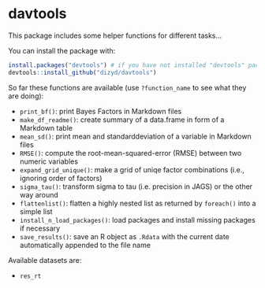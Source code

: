 # davtools
This package includes some helper functions for different tasks...

You can install the package with:

```R
install.packages("devtools") # if you have not installed "devtools" package
devtools::install_github("dizyd/davtools")
```


So far these functions are available (use `?function_name` to see what they are doing):

- `print_bf()`: print Bayes Factors in Markdown files
- `make_df_readme()`: create summary of a data.frame in form of a Markdown table
- `mean_sd()`:  print mean and standarddeviation of a variable in Markdown files
- `RMSE()`: compute the root-mean-squared-error (RMSE) between two numeric variables
- `expand_grid_unique()`: make a grid of uniqe factor combinations (i.e., ignoring order of factors)
- `sigma_tau()`: transform sigma to tau (i.e. precision in JAGS) or the other way around
- `flattenlist()`: flatten a highly nested list as returned by `foreach()` into a simple list
- `install_n_load_packages()`: load packages and install missing packages if necessary
- `save_results()`:  save an R object as `.Rdata` with the current date automatically appended to the file name

Available datasets are:

- `res_rt`
